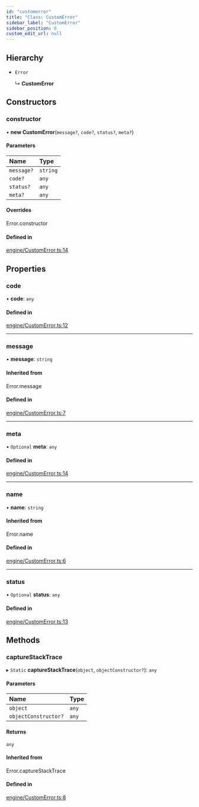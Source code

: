 ```yaml
---
id: "customerror"
title: "Class: CustomError"
sidebar_label: "CustomError"
sidebar_position: 0
custom_edit_url: null
---
```


## Hierarchy

- `Error`

  ↳ **CustomError**

## Constructors

### constructor

• **new CustomError**(`message?`, `code?`, `status?`, `meta?`)

#### Parameters

| Name | Type |
| :------ | :------ |
| `message?` | `string` |
| `code?` | `any` |
| `status?` | `any` |
| `meta?` | `any` |

#### Overrides

Error.constructor

#### Defined in

[engine/CustomError.ts:14](https://github.com/Enubia/shyft/blob/da240ce/src/engine/CustomError.ts#L14)

## Properties

### code

• **code**: `any`

#### Defined in

[engine/CustomError.ts:12](https://github.com/Enubia/shyft/blob/da240ce/src/engine/CustomError.ts#L12)

___

### message

• **message**: `string`

#### Inherited from

Error.message

#### Defined in

[engine/CustomError.ts:7](https://github.com/Enubia/shyft/blob/da240ce/src/engine/CustomError.ts#L7)

___

### meta

• `Optional` **meta**: `any`

#### Defined in

[engine/CustomError.ts:14](https://github.com/Enubia/shyft/blob/da240ce/src/engine/CustomError.ts#L14)

___

### name

• **name**: `string`

#### Inherited from

Error.name

#### Defined in

[engine/CustomError.ts:6](https://github.com/Enubia/shyft/blob/da240ce/src/engine/CustomError.ts#L6)

___

### status

• `Optional` **status**: `any`

#### Defined in

[engine/CustomError.ts:13](https://github.com/Enubia/shyft/blob/da240ce/src/engine/CustomError.ts#L13)

## Methods

### captureStackTrace

▸ `Static` **captureStackTrace**(`object`, `objectConstructor?`): `any`

#### Parameters

| Name | Type |
| :------ | :------ |
| `object` | `any` |
| `objectConstructor?` | `any` |

#### Returns

`any`

#### Inherited from

Error.captureStackTrace

#### Defined in

[engine/CustomError.ts:8](https://github.com/Enubia/shyft/blob/da240ce/src/engine/CustomError.ts#L8)
